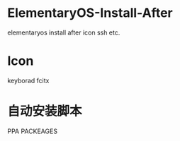# ElementaryOS-Install-After
elementaryos install after icon ssh etc.
# Icon
keyborad fcitx 
# 自动安装脚本
PPA PACKEAGES
